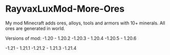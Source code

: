 # RayvaxLuxMod-More-Ores

My mod Minecraft adds ores, alloys, tools and armors with 10+ minerals. All ores are generated in world.


Versions of mod:
-1.20 - 1.20.2
-1.20.3 - 1.20.4
-1.20.5 - 1.20.6

-1.21 - 1.21.1
-1.21.2 - 1.21.3
-1.21.4
